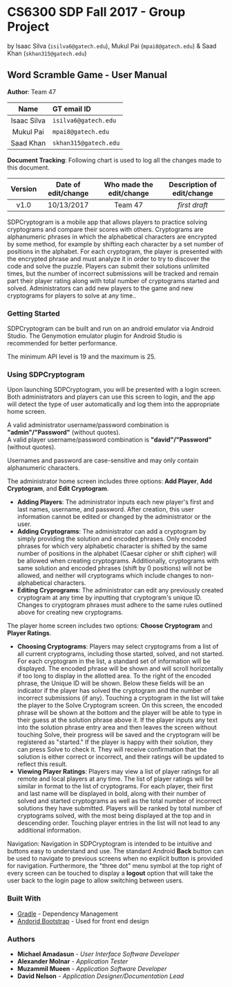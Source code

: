 # CS6300 SDP Fall 2017 - Group Project
by Isaac Silva (```isilva6@gatech.edu```), Mukul Pai (```mpai8@gatech.edu```) & Saad Khan (```skhan315@gatech.edu```)

## Word Scramble Game - User Manual

**Author**:  Team 47 

| Name | GT email ID |
| :-----: | :----------------- |
| Isaac Silva | ```isilva6@gatech.edu``` |
| Mukul Pai | ```mpai8@gatech.edu``` |
| Saad Khan | ```skhan315@gatech.edu``` |

**Document Tracking**: Following chart is used to log all the changes made to this document.

| Version | Date of edit/change | Who made the edit/change | Description of edit/change |
| :-----: | :-----------------: | :----------------------: | :------------------------: |
|    v1.0     |    10/13/2017                 |   Team 47                       |           *first draft*                 |

SDPCryptogram is a mobile app that allows players to practice solving cryptograms and compare their scores with others. Cryptograms are alphanumeric phrases in which the alphabetical characters are encrypted by some method, for example by shifting each character by a set number of positions in the alphabet. For each cryptogram, the player is presented with the encrypted phrase and must analyze it in order to try to discover the code and solve the puzzle. Players can submit their solutions unlimited times, but the number of incorrect submissions will be tracked and remain part their player rating along with total number of cryptograms started and solved. Administrators can add new  players to the game and new cryptograms for players to solve at any time..

### Getting Started

SDPCryptogram can be built and run on an android emulator via Android Studio. The Genymotion emulator plugin for Android Studio is recommended for better performance.

The minimum API level is 19 and the maximum is 25.

### Using SDPCryptogram

Upon launching SDPCryptogram, you will be presented with a login screen. Both administrators and players can use this screen to login, and the app will detect the type of user automatically and log them into the appropriate home screen.

A valid administrator username/password combination is **"admin"/"Password"** (without quotes). <br>
A valid player username/password combination is **"david"/"Password"** (without quotes).

Usernames and password are case-sensitive and may only contain alphanumeric characters.

The administrator home screen includes three options: **Add Player**, **Add Cryptogram**, and **Edit Cryptogram**.
* **Adding Players**: The administrator inputs each new player's first and last names, username, and password. After creation, this user information cannot be edited or changed by the administrator or the user.
* **Adding Cryptograms**: The administrator can add a cryptogram by simply providing the solution and encoded phrases. Only encoded phrases for which very alphabetic character is shifted by the same number of positions in the alphabet (Caesar cipher or shift cipher) will be allowed when creating cryptograms. Additionally, cryptograms with same solution and encoded phrases (shift by 0 positions) will not be allowed, and neither will cryptograms which include changes to non-alphabetical characters.
* **Editing Cryprograms**: The administrator can edit any previously created cryptogram at any time by inputting that cryptogram's unique ID. Changes to cryptogram phrases must adhere to the same rules outlined above for creating new cryptograms.

The player home screen includes two options: **Choose Cryptogram** and **Player Ratings**.
* **Choosing Cryptograms**: Players may select cryptograms from a list of all current cryptograms, including those started, solved, and not started. For each cryptogram in the list, a standard set of information will be displayed. The encoded phrase will be shown and will scroll horizontally if too long to display in the allotted area. To the right of the encoded phrase, the Unique ID will be shown. Below these fields will be an indicator if the player has solved the cryptogram and the number of incorrect submissions (if any). Touching a cryptogram in the list will take the player to the Solve Cryptogram screen. On this screen, the encoded phrase will be shown at the bottom and the player will be able to type in their guess at the solution phrase above it. If the player inputs any text into the solution phrase entry area and then leaves the screen without touching Solve, their progress will be saved and the cryptogram will be registered as "started." If the player is happy with their solution, they can press Solve to check it. They will receive confirmation that the solution is either correct or incorrect, and their ratings will be updated to reflect this result.
* **Viewing Player Ratings**: Players may view a list of player ratings for all remote and local players at any time. The list of player ratings will be similar in format to the list of cryptograms. For each player, their first and last name will be displayed in bold, along with their number of solved and started cryptograms as well as the total number of incorrect solutions they have submitted. Players will be ranked by total number of cryptograms solved, with the most being displayed at the top and in descending order. Touching player entries in the list will not lead to any additional information.

Navigation: Navigation in SDPCryptogram is intended to be intuitive and buttons easy to understand and use. The standard Android **Back** button can be used to navigate to previous screens when no explicit button is provided for navigation. Furthermore, the "three dot" menu symbol at the top right of every screen can be touched to display a **logout** option that will take the user back to the login page to allow switching between users.

### Built With

* [Gradle](https://gradle.org/) - Dependency Management
* [Andorid Bootstrap](https://github.com/Bearded-Hen/Android-Bootstrap) - Used for front end design

### Authors

* **Michael Amadasun** - *User Interface Software Developer*
* **Alexander Molnar** - *Application Tester*
* **Muzammil Mueen** - *Application Software Developer*
* **David Nelson** - *Application Designer/Documentation Lead*
